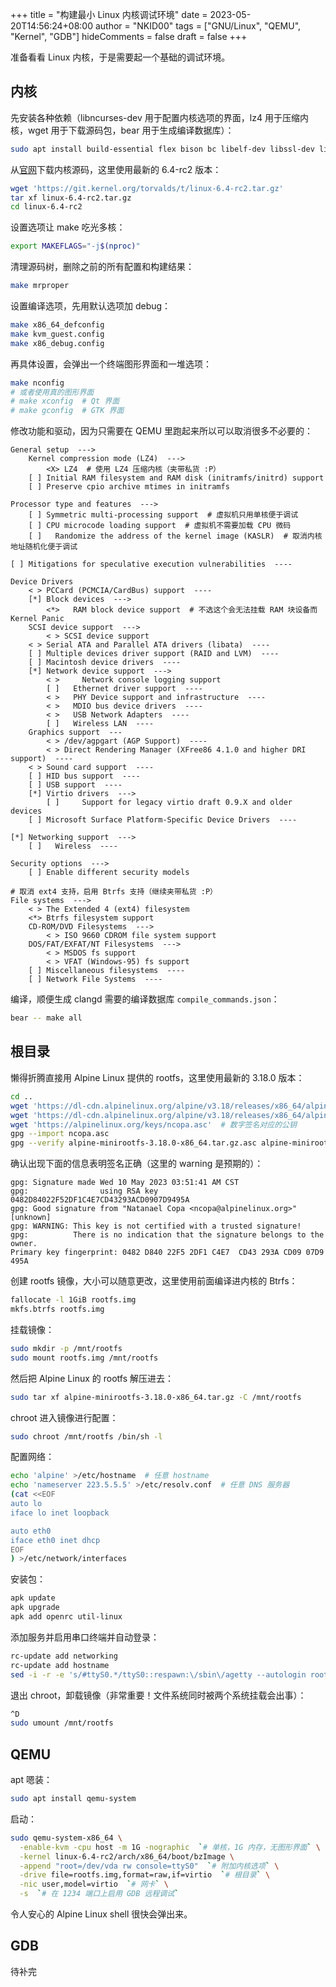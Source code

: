 +++
title = "构建最小 Linux 内核调试环境"
date = 2023-05-20T14:56:24+08:00
author = "NKID00"
tags = ["GNU/Linux", "QEMU", "Kernel", "GDB"]
hideComments = false
draft = false
+++

准备看看 Linux 内核，于是需要起一个基础的调试环境。

## 内核

先安装各种依赖（libncurses-dev 用于配置内核选项的界面，lz4 用于压缩内核，wget 用于下载源码包，bear 用于生成编译数据库）：

```sh
sudo apt install build-essential flex bison bc libelf-dev libssl-dev libncurses-dev lz4 wget bear
```

从[官网](https://www.kernel.org/)下载内核源码，这里使用最新的 6.4-rc2 版本：

```sh
wget 'https://git.kernel.org/torvalds/t/linux-6.4-rc2.tar.gz'
tar xf linux-6.4-rc2.tar.gz
cd linux-6.4-rc2
```

设置选项让 make 吃光多核：

```sh
export MAKEFLAGS="-j$(nproc)"
```

清理源码树，删除之前的所有配置和构建结果：

```sh
make mrproper
```

设置编译选项，先用默认选项加 debug：

```sh
make x86_64_defconfig
make kvm_guest.config
make x86_debug.config
```

再具体设置，会弹出一个终端图形界面和一堆选项：

```sh
make nconfig
# 或者使用真的图形界面
# make xconfig  # Qt 界面
# make gconfig  # GTK 界面
```

修改功能和驱动，因为只需要在 QEMU 里跑起来所以可以取消很多不必要的：

```
General setup  --->
    Kernel compression mode (LZ4)  --->
        <X> LZ4  # 使用 LZ4 压缩内核（夹带私货 :P）
    [ ] Initial RAM filesystem and RAM disk (initramfs/initrd) support
    [ ] Preserve cpio archive mtimes in initramfs

Processor type and features  --->
    [ ] Symmetric multi-processing support  # 虚拟机只用单核便于调试
    [ ] CPU microcode loading support  # 虚拟机不需要加载 CPU 微码
    [ ]   Randomize the address of the kernel image (KASLR)  # 取消内核地址随机化便于调试

[ ] Mitigations for speculative execution vulnerabilities  ----

Device Drivers
    < > PCCard (PCMCIA/CardBus) support  ----
    [*] Block devices  --->
        <*>   RAM block device support  # 不选这个会无法挂载 RAM 块设备而 Kernel Panic
    SCSI device support  --->
        < > SCSI device support
    < > Serial ATA and Parallel ATA drivers (libata)  ----
    [ ] Multiple devices driver support (RAID and LVM)  ----
    [ ] Macintosh device drivers  ----
    [*] Network device support  --->
        < >     Network console logging support
        [ ]   Ethernet driver support  ----
        < >   PHY Device support and infrastructure  ----
        < >   MDIO bus device drivers  ----
        < >   USB Network Adapters  ----
        [ ]   Wireless LAN  ----
    Graphics support  ---
        < > /dev/agpgart (AGP Support)  ----
        < > Direct Rendering Manager (XFree86 4.1.0 and higher DRI support)  ----
    < > Sound card support  ----
    [ ] HID bus support  ----
    [ ] USB support  ----
    [*] Virtio drivers  --->
        [ ]     Support for legacy virtio draft 0.9.X and older devices
    [ ] Microsoft Surface Platform-Specific Device Drivers  ----

[*] Networking support  --->
    [ ]   Wireless  ----

Security options  --->
    [ ] Enable different security models

# 取消 ext4 支持，启用 Btrfs 支持（继续夹带私货 :P）
File systems  --->
    < > The Extended 4 (ext4) filesystem
    <*> Btrfs filesystem support
    CD-ROM/DVD Filesystems  --->
        < > ISO 9660 CDROM file system support
    DOS/FAT/EXFAT/NT Filesystems  --->
        < > MSDOS fs support
        < > VFAT (Windows-95) fs support
    [ ] Miscellaneous filesystems  ----
    [ ] Network File Systems  ----
```

编译，顺便生成 clangd 需要的编译数据库 `compile_commands.json`：

```sh
bear -- make all
```

## 根目录

懒得折腾直接用 Alpine Linux 提供的 rootfs，这里使用最新的 3.18.0 版本：

```sh
cd ..
wget 'https://dl-cdn.alpinelinux.org/alpine/v3.18/releases/x86_64/alpine-minirootfs-3.18.0-x86_64.tar.gz'
wget 'https://dl-cdn.alpinelinux.org/alpine/v3.18/releases/x86_64/alpine-minirootfs-3.18.0-x86_64.tar.gz.asc'
wget 'https://alpinelinux.org/keys/ncopa.asc'  # 数字签名对应的公钥
gpg --import ncopa.asc
gpg --verify alpine-minirootfs-3.18.0-x86_64.tar.gz.asc alpine-minirootfs-3.18.0-x86_64.tar.gz
```

确认出现下面的信息表明签名正确（这里的 warning 是预期的）：

```
gpg: Signature made Wed 10 May 2023 03:51:41 AM CST
gpg:                using RSA key 0482D84022F52DF1C4E7CD43293ACD0907D9495A
gpg: Good signature from "Natanael Copa <ncopa@alpinelinux.org>" [unknown]
gpg: WARNING: This key is not certified with a trusted signature!
gpg:          There is no indication that the signature belongs to the owner.
Primary key fingerprint: 0482 D840 22F5 2DF1 C4E7  CD43 293A CD09 07D9 495A
```

创建 rootfs 镜像，大小可以随意更改，这里使用前面编译进内核的 Btrfs：

```sh
fallocate -l 1GiB rootfs.img
mkfs.btrfs rootfs.img
```

挂载镜像：

```sh
sudo mkdir -p /mnt/rootfs
sudo mount rootfs.img /mnt/rootfs
```

然后把 Alpine Linux 的 rootfs 解压进去：

```sh
sudo tar xf alpine-minirootfs-3.18.0-x86_64.tar.gz -C /mnt/rootfs
```

chroot 进入镜像进行配置：

```sh
sudo chroot /mnt/rootfs /bin/sh -l
```

配置网络：

```sh
echo 'alpine' >/etc/hostname  # 任意 hostname
echo 'nameserver 223.5.5.5' >/etc/resolv.conf  # 任意 DNS 服务器
(cat <<EOF
auto lo
iface lo inet loopback

auto eth0
iface eth0 inet dhcp
EOF
) >/etc/network/interfaces
```

安装包：

```sh
apk update
apk upgrade
apk add openrc util-linux
```

添加服务并启用串口终端并自动登录：

```sh
rc-update add networking
rc-update add hostname
sed -i -r -e 's/#ttyS0.*/ttyS0::respawn:\/sbin\/agetty --autologin root --noclear ttyS0 115200 vt100/' /etc/inittab
```

退出 chroot，卸载镜像（非常重要！文件系统同时被两个系统挂载会出事）：

```sh
^D
sudo umount /mnt/rootfs
```

## QEMU

apt 嗯装：

```sh
sudo apt install qemu-system
```

启动：

```sh
sudo qemu-system-x86_64 \
  -enable-kvm -cpu host -m 1G -nographic  `# 单核，1G 内存，无图形界面` \
  -kernel linux-6.4-rc2/arch/x86_64/boot/bzImage \
  -append "root=/dev/vda rw console=ttyS0"  `# 附加内核选项` \
  -drive file=rootfs.img,format=raw,if=virtio  `# 根目录` \
  -nic user,model=virtio  `# 网卡` \
  -s  `# 在 1234 端口上启用 GDB 远程调试`
```

令人安心的 Alpine Linux shell 很快会弹出来。

## GDB

待补完
